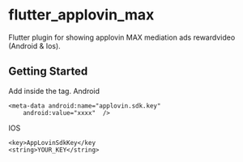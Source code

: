 # flutter_applovin_max

Flutter plugin for showing applovin MAX  mediation ads rewardvideo (Android & Ios).

## Getting Started

Add inside the <application> tag. 
Android
```
<meta-data android:name="applovin.sdk.key"
    android:value="xxxx"  />
```
IOS
```
<key>AppLovinSdkKey</key
<string>YOUR_KEY</string>
```

